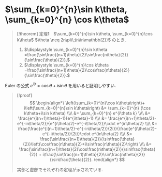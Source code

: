 # $\sum_{k=0}^{n}\sin k\theta, \sum_{k=0}^{n} \cos k\theta$

> [!theorem] 定理1&emsp;$\sum_{k=0}^{n}\sin k\theta, \sum_{k=0}^{n}\cos k\theta$
> $\theta \neq 2n\pi\\;(n\in\mathbb{Z})$ のとき,
> 1. $\displaystyle \sum_{k=0}^{n}\sin k\theta =\frac{\sin\frac{(n+1)\theta}{2}\sin\frac{n\theta}{2}}{\sin\frac{\theta}{2}}.$
> 1. $\displaystyle \sum_{k=0}^{n}\cos k\theta =\frac{\sin\frac{(n+1)\theta}{2}\cos\frac{n\theta}{2}}{\sin\frac{\theta}{2}}.$

Euler の公式 $e^{i\theta} = \cos\theta +i\sin\theta$ を用いると証明しやすい.

> [!proof]
> $$
> \begin{align*}
> \left(\sum_{k=0}^{n}\cos k\theta\right)+ i\left(\sum_{k=0}^{n}\sin k\theta\right)
> &= \sum_{k=0}^{n} (\cos k\theta+i\sin k\theta) \\\\
> &= \sum_{k=0}^{n} e^{i\theta k} \\\\
> &= \frac{e^{i(n+1)\theta}-1}{e^{i\theta}-1} \\\\
> &= \frac{e^{i(n+1)\theta/2}-e^{-in\theta/2}}{e^{i\theta/2}-e^{-i\theta/2}}\cdot e^{in\theta/2} \\\\
> &= \frac{\frac{e^{i(n+1)\theta/2}-e^{-in\theta/2}}{2i}}{\frac{e^{i\theta/2}-e^{-i\theta/2}}{2i}}\cdot e^{in\theta/2} \\\\
> &= \frac{\sin\frac{(n+1)\theta}{2}}{\sin\frac{\theta}{2}}\left(\cos\frac{n\theta}{2}+i\sin\frac{n\theta}{2}\right) \\\\
> &= \frac{\sin\frac{(n+1)\theta}{2}\cos\frac{n\theta}{2}}{\sin\frac{\theta}{2}} + i\frac{\sin\frac{(n+1)\theta}{2}\sin\frac{n\theta}{2}}{\sin\frac{\theta}{2}}.
> \end{align*}
> $$
> 
> 実部と虚部でそれぞれの定理が示されている.